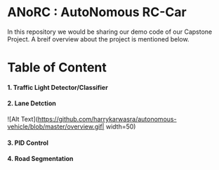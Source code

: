 # ANoRC : AutoNomous RC-Car 

In this repository we would be sharing our demo code of our Capstone Project. A breif overview about the project is mentioned below. 

# Table of Content 
#### 1. Traffic Light Detector/Classifier 
#### 2. Lane Detction 
![Alt Text](https://github.com/harrykarwasra/autonomous-vehicle/blob/master/overview.gif| width=50)
#### 3. PID Control 
#### 4. Road Segmentation
